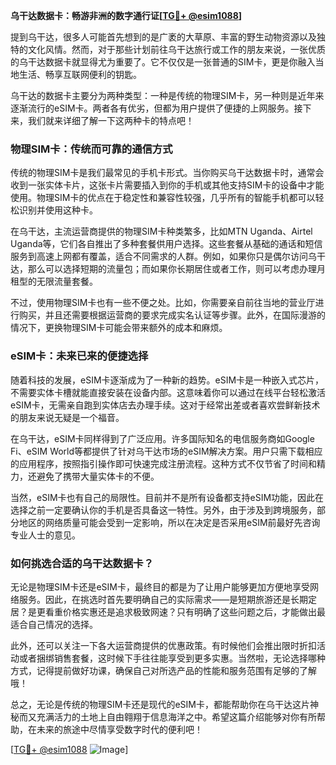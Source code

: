**乌干达数据卡：畅游非洲的数字通行证[[TG💪+ @esim1088](https://t.me/s/esim1088)]**

提到乌干达，很多人可能首先想到的是广袤的大草原、丰富的野生动物资源以及独特的文化风情。然而，对于那些计划前往乌干达旅行或工作的朋友来说，一张优质的乌干达数据卡就显得尤为重要了。它不仅仅是一张普通的SIM卡，更是你融入当地生活、畅享互联网便利的钥匙。

乌干达的数据卡主要分为两种类型：一种是传统的物理SIM卡，另一种则是近年来逐渐流行的eSIM卡。两者各有优劣，但都为用户提供了便捷的上网服务。接下来，我们就来详细了解一下这两种卡的特点吧！

### 物理SIM卡：传统而可靠的通信方式

传统的物理SIM卡是我们最常见的手机卡形式。当你购买乌干达数据卡时，通常会收到一张实体卡片，这张卡片需要插入到你的手机或其他支持SIM卡的设备中才能使用。物理SIM卡的优点在于稳定性和兼容性较强，几乎所有的智能手机都可以轻松识别并使用这种卡。

在乌干达，主流运营商提供的物理SIM卡种类繁多，比如MTN Uganda、Airtel Uganda等，它们各自推出了多种套餐供用户选择。这些套餐从基础的通话和短信服务到高速上网都有覆盖，适合不同需求的人群。例如，如果你只是偶尔访问乌干达，那么可以选择短期的流量包；而如果你长期居住或者工作，则可以考虑办理月租型的无限流量套餐。

不过，使用物理SIM卡也有一些不便之处。比如，你需要亲自前往当地的营业厅进行购买，并且还需要根据运营商的要求完成实名认证等步骤。此外，在国际漫游的情况下，更换物理SIM卡可能会带来额外的成本和麻烦。

### eSIM卡：未来已来的便捷选择

随着科技的发展，eSIM卡逐渐成为了一种新的趋势。eSIM卡是一种嵌入式芯片，不需要实体卡槽就能直接安装在设备内部。这意味着你可以通过在线平台轻松激活eSIM卡，无需亲自跑到实体店去办理手续。这对于经常出差或者喜欢尝鲜新技术的朋友来说无疑是一个福音。

在乌干达，eSIM卡同样得到了广泛应用。许多国际知名的电信服务商如Google Fi、eSIM World等都提供了针对乌干达市场的eSIM解决方案。用户只需下载相应的应用程序，按照指引操作即可快速完成注册流程。这种方式不仅节省了时间和精力，还避免了携带大量实体卡的不便。

当然，eSIM卡也有自己的局限性。目前并不是所有设备都支持eSIM功能，因此在选择之前一定要确认你的手机是否具备这一特性。另外，由于涉及到跨境服务，部分地区的网络质量可能会受到一定影响，所以在决定是否采用eSIM前最好先咨询专业人士的意见。

### 如何挑选合适的乌干达数据卡？

无论是物理SIM卡还是eSIM卡，最终目的都是为了让用户能够更加方便地享受网络服务。因此，在挑选时首先要明确自己的实际需求——是短期旅游还是长期定居？是更看重价格实惠还是追求极致网速？只有明确了这些问题之后，才能做出最适合自己情况的选择。

此外，还可以关注一下各大运营商提供的优惠政策。有时候他们会推出限时折扣活动或者捆绑销售套餐，这时候下手往往能享受到更多实惠。当然啦，无论选择哪种方式，记得提前做好功课，确保自己对所选产品的性能和服务范围有足够的了解哦！

总之，无论是传统的物理SIM卡还是现代的eSIM卡，都能帮助你在乌干达这片神秘而又充满活力的土地上自由翱翔于信息海洋之中。希望这篇介绍能够对你有所帮助，在未来的旅途中尽情享受数字时代的便利吧！

[[TG💪+ @esim1088](https://t.me/s/esim1088) ![Image](https://i.postimg.cc/4NQfJmqS/Snipaste-2025-05-13-00-14-12.png)]
